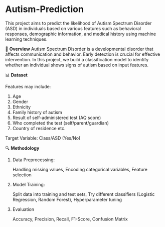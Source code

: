 # Autism-Prediction

This project aims to predict the likelihood of Autism Spectrum Disorder (ASD) in individuals based on various features such as behavioral responses, demographic information, and medical history using machine learning techniques.

🧠 **Overview**
Autism Spectrum Disorder is a developmental disorder that affects communication and behavior. Early detection is crucial for effective intervention. In this project, we build a classification model to identify whether an individual shows signs of autism based on input features.

📊 **Dataset**

Features may include:

 1. Age
 2. Gender
 3. Ethnicity
 4. Family history of autism
 5. Result of self-administered test (AQ score)
 6. Who completed the test (self/parent/guardian)
 7. Country of residence
etc.

Target Variable: Class/ASD (Yes/No)

🔍 **Methodology**

1. Data Preprocessing:
   
   Handling missing values,
   Encoding categorical variables,
   Feature selection

2. Model Training:
   
   Split data into training and test sets,
   Try different classifiers (Logistic Regression, Random Forest),
   Hyperparameter tuning

3. Evaluation
   
   Accuracy, Precision, Recall, F1-Score,
   Confusion Matrix
